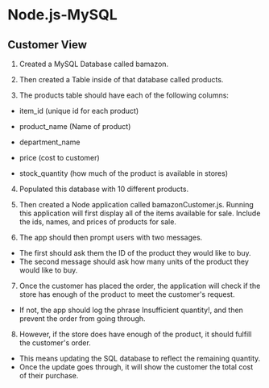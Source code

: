 # Node.js-MySQL

## Customer View

1. Created a MySQL Database called bamazon.

2. Then created a Table inside of that database called products.

3. The products table should have each of the following columns:

- item_id (unique id for each product)

- product_name (Name of product)

- department_name

- price (cost to customer)

- stock_quantity (how much of the product is available in stores)

4. Populated this database with 10 different products.

5. Then created a Node application called bamazonCustomer.js. Running this application will first display all of the items available for sale. Include the ids, names, and prices of products for sale.

6. The app should then prompt users with two messages.

- The first should ask them the ID of the product they would like to buy.
- The second message should ask how many units of the product they would like to buy.

7. Once the customer has placed the order, the application will check if the store has enough of the product to meet the customer's request.

- If not, the app should log the phrase Insufficient quantity!, and then prevent the order from going through.

8. However, if the store does have enough of the product, it should fulfill the customer's order.

- This means updating the SQL database to reflect the remaining quantity.
- Once the update goes through, it will show the customer the total cost of their purchase.
